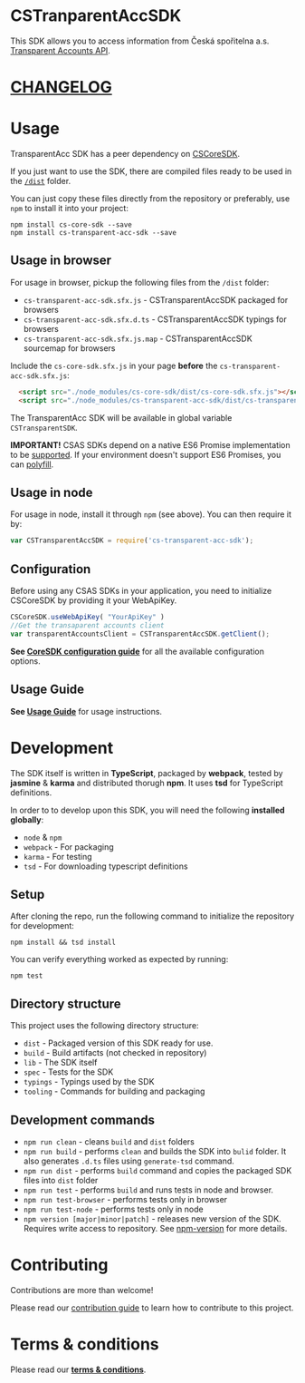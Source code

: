 # CSTranparentAccSDK
This SDK allows you to access information from Česká spořitelna a.s. [Transparent Accounts API](https://developers.csas.cz/docs/transparent-account).

# [CHANGELOG](CHANGELOG.md)

# Usage



TransparentAcc SDK has a peer dependency on [CSCoreSDK](https://github.com/Ceskasporitelna/cs-core-sdk-js).

If you just want to use the SDK, there are compiled files ready to be used in the [`/dist`](./dist) folder.

You can just copy these files directly from the repository or preferably, use `npm` to install it into your project:

```
npm install cs-core-sdk --save
npm install cs-transparent-acc-sdk --save
```

## Usage in browser
For usage in browser, pickup the following files from the `/dist` folder:
* `cs-transparent-acc-sdk.sfx.js` - CSTransparentAccSDK packaged for browsers
* `cs-transparent-acc-sdk.sfx.d.ts` - CSTransparentAccSDK typings for browsers
* `cs-transparent-acc-sdk.sfx.js.map` - CSTransparentAccSDK sourcemap for browsers


Include the `cs-core-sdk.sfx.js` in your page **before** the `cs-transparent-acc-sdk.sfx.js`:

```html
  <script src="./node_modules/cs-core-sdk/dist/cs-core-sdk.sfx.js"></script>
  <script src="./node_modules/cs-transparent-acc-sdk/dist/cs-transparent-acc-sdk.sfx.js"></script>
```

The TransparentAcc SDK will be available in global variable `CSTransparentSDK`.

**IMPORTANT!** CSAS SDKs depend on a native ES6 Promise implementation to be [supported](http://caniuse.com/promises).
If your environment doesn't support ES6 Promises, you can [polyfill](https://github.com/jakearchibald/es6-promise).

## Usage in node
For usage in node, install it through `npm` (see above). You can then require it by:
```javascript
var CSTransparentAccSDK = require('cs-transparent-acc-sdk');
```


## Configuration
Before using any CSAS SDKs in your application, you need to initialize CSCoreSDK by providing it your WebApiKey.
```javascript
CSCoreSDK.useWebApiKey( "YourApiKey" )
//Get the transaparent accounts client
var transparentAccountsClient = CSTransparentAccSDK.getClient();
```
**See [CoreSDK configuration guide](https://github.com/Ceskasporitelna/cs-core-sdk-js/blob/master/docs/configuration.md)** for all the available configuration options.

## Usage Guide
**See [Usage Guide](./docs/)** for usage instructions.

# Development
The SDK itself is written in **TypeScript**, packaged by **webpack**, tested by **jasmine** & **karma** and distributed thorugh **npm**. It uses **tsd** for TypeScript definitions.

In order to to develop upon this SDK, you will need the following **installed globally**:

* `node` & `npm`
* `webpack` - For packaging
* `karma` - For testing
* `tsd` - For downloading typescript definitions

## Setup
After cloning the repo, run the following command to initialize the repository for development:

```
npm install && tsd install
```

You can verify everything worked as expected by running:
```
npm test
```

## Directory structure
This project uses the following directory structure:

* `dist` - Packaged version of this SDK ready for use.
* `build` - Build artifacts (not checked in repository)
* `lib` - The SDK itself
* `spec` - Tests for the SDK
* `typings` - Typings used by the SDK
* `tooling` - Commands for building and packaging

## Development commands

* `npm run clean` - cleans `build` and `dist` folders
* `npm run build` - performs `clean` and builds the SDK into `bulid` folder. It also generates `.d.ts` files using `generate-tsd` command.
* `npm run dist` - performs `build` command and copies the packaged SDK files into `dist` folder
* `npm run test` - performs `build` and runs tests in node and browser.
* `npm run test-browser` - performs tests only in browser
* `npm run test-node` - performs tests only in node
* `npm version [major|minor|patch]` - releases new version of the SDK. Requires write access to repository. See [npm-version](https://docs.npmjs.com/cli/version) for more details.



# Contributing
Contributions are more than welcome!

Please read our [contribution guide](CONTRIBUTING.md) to learn how to contribute to this project.

# Terms & conditions
Please read our [**terms & conditions**](LICENSE.md).
